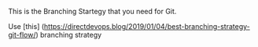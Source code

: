 This is the Branching Startegy that you need for Git.

Use [this] (https://directdevops.blog/2019/01/04/best-branching-strategy-git-flow/) branching strategy




